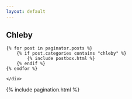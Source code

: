 ```yaml
---
layout: default
---
```


<!-- Posts Index
================================================== -->
<!-- <section class="featured-posts">
    <div class="section-title">
        <h2><span>Chleby na początek</span></h2>
    </div>
    <div class="row listrecent"> 
    
    </div>
</section> -->

<section class="recent-posts">
    <div class="section-title">
        <h1><span>Chleby</span></h1>
    </div>
    <div class="row listrecent"> 

    {% for post in paginator.posts %}
        {% if post.categories contains "chleby" %}
            {% include postbox.html %}
        {% endif %}
    {% endfor %}
    
    </div>
</section>

<!-- Pagination
================================================== -->
<div class="bottompagination">
<div class="pointerup"><i class="fa fa-caret-up"></i></div>
<span class="navigation" role="navigation">
    {% include pagination.html %}
</span>
</div>
